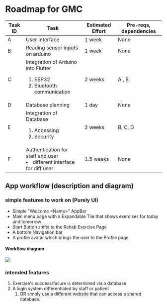 # Roadmap for GMC

| Task ID | Task | Estimated Effort | Pre-reqs, dependencies |
| --- | --- | --- | --- |
| A | User Interface | 1 week | None |
| B | Reading sensor inputs on arduino | 1 week | None |
| C | Integration of Arduino into Flutter <ol> <li> ESP32 </li> <li> Bluetooth communication </li></ol>| 2 weeks | A , B |
| D | Database planning | 1 day | None |
| E | Integration of Database <ol> <li> Accessing </li> <li> Security </li> </ol> | 2 weeks | B, C, D |
| F | Authentication for staff and user <li> different interface for diff user </li> | 1.5 weeks | None |

## App workflow (description and diagram)

### simple features to work on (Purely UI)
* Simple "Welcome \<Name\>" AppBar
* Main menu page with a Expandable Tile that shows exercises for today and tomorrow
* Start Button shifts to the Rehab Exercise Page
* A bottom Navigation bar
* A profile avatar which brings the user to the Profile page

#### Workflow diagram
<img src = "/RehabIt_app_ flow.jpeg">

### intended features
1. Exercise's success/failure is determined via a database
1. A login system differentiated by staff or patient 
	1. OR simply use a different website that can access a shared database.

